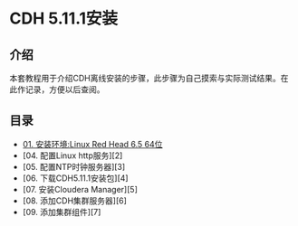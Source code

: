 # CDH 5.11.1安装
## 介绍
本套教程用于介绍CDH离线安装的步骤，此步骤为自己摸索与实际测试结果。在此作记录，方便以后查阅。

## 目录
* [01. 安装环境:Linux Red Head 6.5 64位][1]
* [04. 配置Linux http服务][2]
* [05. 配置NTP时钟服务器][3]
* [06. 下载CDH5.11.1安装包][4]
* [07. 安装Cloudera Manager][5]
* [08. 添加CDH集群服务器][6]
* [09. 添加集群组件][7]

[1]:https://github.com/zhangblue/CDH-install/blob/master/Install%20Linux.md




